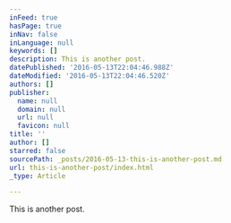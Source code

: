 ```yaml
---
inFeed: true
hasPage: true
inNav: false
inLanguage: null
keywords: []
description: This is another post.
datePublished: '2016-05-13T22:04:46.988Z'
dateModified: '2016-05-13T22:04:46.520Z'
authors: []
publisher:
  name: null
  domain: null
  url: null
  favicon: null
title: ''
author: []
starred: false
sourcePath: _posts/2016-05-13-this-is-another-post.md
url: this-is-another-post/index.html
_type: Article

---
```

This is another post.